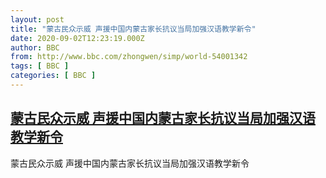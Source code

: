 ```yaml
---
layout: post
title: "蒙古民众示威 声援中国内蒙古家长抗议当局加强汉语教学新令"
date: 2020-09-02T12:23:19.000Z
author: BBC
from: http://www.bbc.com/zhongwen/simp/world-54001342
tags: [ BBC ]
categories: [ BBC ]
---
```

<!--1599049399000-->
[蒙古民众示威 声援中国内蒙古家长抗议当局加强汉语教学新令](http://www.bbc.com/zhongwen/simp/world-54001342)
------

<div>
蒙古民众示威 声援中国内蒙古家长抗议当局加强汉语教学新令
</div>
